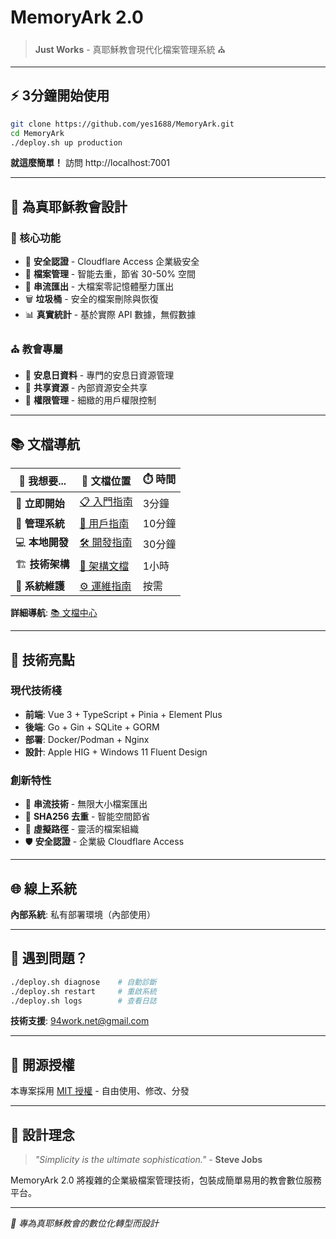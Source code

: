 # MemoryArk 2.0

> **Just Works** - 真耶穌教會現代化檔案管理系統 ⛪

---

## ⚡ 3分鐘開始使用

```bash
git clone https://github.com/yes1688/MemoryArk.git
cd MemoryArk
./deploy.sh up production
```

**就這麼簡單！** 訪問 http://localhost:7001

---

## 🎯 為真耶穌教會設計

### 💫 核心功能
- 🔐 **安全認證** - Cloudflare Access 企業級安全
- 📁 **檔案管理** - 智能去重，節省 30-50% 空間
- 🔄 **串流匯出** - 大檔案零記憶體壓力匯出
- 🗑️ **垃圾桶** - 安全的檔案刪除與恢復
- 📊 **真實統計** - 基於實際 API 數據，無假數據

### ⛪ 教會專屬
- 📖 **安息日資料** - 專門的安息日資源管理
- 🤝 **共享資源** - 內部資源安全共享
- 👥 **權限管理** - 細緻的用戶權限控制

---

## 📚 文檔導航

| 🎯 我想要... | 📂 文檔位置 | ⏱️ 時間 |
|-------------|-------------|---------|
| 🚀 **立即開始** | [📋 入門指南](docs/01-getting-started/) | 3分鐘 |
| 👥 **管理系統** | [👤 用戶指南](docs/02-user-guide/) | 10分鐘 |
| 💻 **本地開發** | [🛠️ 開發指南](docs/03-developer/) | 30分鐘 |
| 🏗️ **技術架構** | [📐 架構文檔](docs/04-architecture/) | 1小時 |
| 🔧 **系統維護** | [⚙️ 運維指南](docs/05-operations/) | 按需 |

**詳細導航**: [📚 文檔中心](docs/README.md)

---

## 🚀 技術亮點

### 現代技術棧
- **前端**: Vue 3 + TypeScript + Pinia + Element Plus
- **後端**: Go + Gin + SQLite + GORM  
- **部署**: Docker/Podman + Nginx
- **設計**: Apple HIG + Windows 11 Fluent Design

### 創新特性
- 🔄 **串流技術** - 無限大小檔案匯出
- 🧮 **SHA256 去重** - 智能空間節省
- 📁 **虛擬路徑** - 靈活的檔案組織
- 🛡️ **安全認證** - 企業級 Cloudflare Access

---

## 🌐 線上系統

**內部系統**: 私有部署環境（內部使用）

---

## 🚨 遇到問題？

```bash
./deploy.sh diagnose    # 自動診斷
./deploy.sh restart     # 重啟系統
./deploy.sh logs        # 查看日誌
```

**技術支援**: 94work.net@gmail.com

---

## 🤝 開源授權

本專案採用 [MIT 授權](LICENSE) - 自由使用、修改、分發

---

## 💫 設計理念

> *"Simplicity is the ultimate sophistication."* - **Steve Jobs**

MemoryArk 2.0 將複雜的企業級檔案管理技術，包裝成簡單易用的教會數位服務平台。

---

*🎯 專為真耶穌教會的數位化轉型而設計*